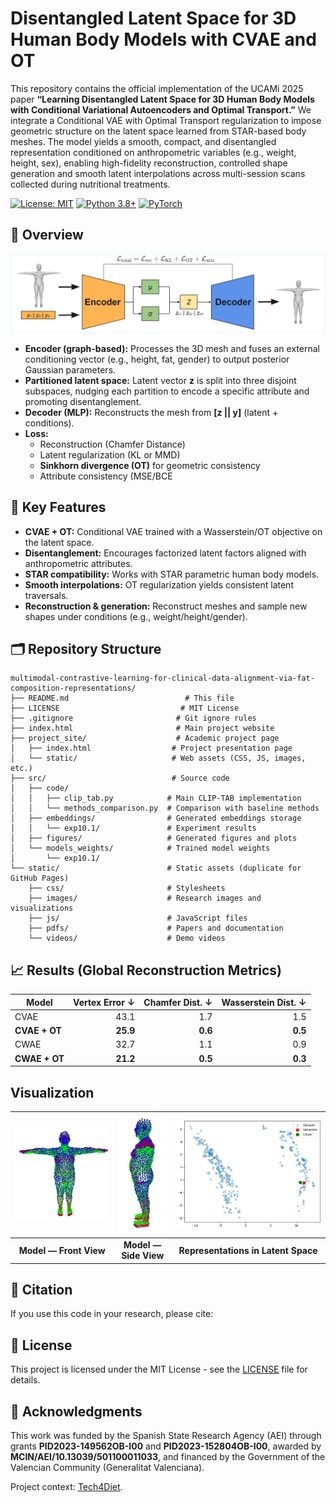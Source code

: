 # Disentangled Latent Space for 3D Human Body Models with CVAE and OT
This repository contains the official implementation of the UCAMi 2025 paper **“Learning Disentangled Latent Space for 3D Human Body Models with Conditional Variational Autoencoders and Optimal Transport.”** We integrate a Conditional VAE with Optimal Transport regularization to impose geometric structure on the latent space learned from STAR-based body meshes. The model yields a smooth, compact, and disentangled representation conditioned on anthropometric variables (e.g., weight, height, sex), enabling high-fidelity reconstruction, controlled shape generation and smooth latent interpolations across multi-session scans collected during nutritional treatments.

[![License: MIT](https://img.shields.io/badge/License-MIT-yellow.svg)](https://opensource.org/licenses/MIT)
[![Python 3.8+](https://img.shields.io/badge/python-3.8+-blue.svg)](https://www.python.org/downloads/release/python-380/)
[![PyTorch](https://img.shields.io/badge/PyTorch-1.9+-red.svg)](https://pytorch.org/)


## 👀 Overview

![Methodology Overview](Images/Overview.png)

- **Encoder (graph-based):** Processes the 3D mesh and fuses an external conditioning vector (e.g., height, fat, gender) to output posterior Gaussian parameters.  
- **Partitioned latent space:** Latent vector **z** is split into three disjoint subspaces, nudging each partition to encode a specific attribute and promoting disentanglement.  
- **Decoder (MLP):** Reconstructs the mesh from **[z || y]** (latent + conditions).  
- **Loss:**  
  - Reconstruction (Chamfer Distance)  
  - Latent regularization (KL or MMD)  
  - **Sinkhorn divergence (OT)** for geometric consistency  
  - Attribute consistency (MSE/BCE


## 🎯 Key Features
- **CVAE + OT:** Conditional VAE trained with a Wasserstein/OT objective on the latent space.
- **Disentanglement:** Encourages factorized latent factors aligned with anthropometric attributes.
- **STAR compatibility:** Works with STAR parametric human body models.
- **Smooth interpolations:** OT regularization yields consistent latent traversals.
- **Reconstruction & generation:** Reconstruct meshes and sample new shapes under conditions (e.g., weight/height/gender).

## 🗂️ Repository Structure

```
multimodal-contrastive-learning-for-clinical-data-alignment-via-fat-composition-representations/
├── README.md                          # This file
├── LICENSE                           # MIT License
├── .gitignore                       # Git ignore rules
├── index.html                       # Main project website
├── project_site/                    # Academic project page
│   ├── index.html                  # Project presentation page
│   └── static/                     # Web assets (CSS, JS, images, etc.)
├── src/                            # Source code
│   ├── code/
│   │   ├── clip_tab.py            # Main CLIP-TAB implementation
│   │   └── methods_comparison.py  # Comparison with baseline methods
│   ├── embeddings/                # Generated embeddings storage
│   │   └── exp10.1/               # Experiment results
│   ├── figures/                   # Generated figures and plots
│   └── models_weights/            # Trained model weights
│       └── exp10.1/
└── static/                        # Static assets (duplicate for GitHub Pages)
    ├── css/                       # Stylesheets
    ├── images/                    # Research images and visualizations
    ├── js/                        # JavaScript files
    ├── pdfs/                      # Papers and documentation
    └── videos/                    # Demo videos
```

## 📈 Results (Global Reconstruction Metrics)
| Model       | Vertex Error ↓ | Chamfer Dist. ↓ | Wasserstein Dist. ↓ |
|-------------|----------------:|----------------:|--------------------:|
| CVAE        | 43.1            | 1.7             | 1.5                 |
| **CVAE + OT** | **25.9**        | **0.6**         | **0.5**             |
| CWAE        | 32.7            | 1.1             | 0.9                 |
| **CWAE + OT** | **21.2**        | **0.5**         | **0.3**             |

## Visualization

| <img src="Images/generated1.PNG" width="320"> | <img src="Images/generated2.PNG" width="130"> | <img src="Images/Latent.png" width="420"> |
|:---:|:---:|:---:|
|**Model — Front View**| **Model — Side View** | **Representations in Latent Space** |



## 🔗 Citation

If you use this code in your research, please cite:

## 📝 License

This project is licensed under the MIT License - see the [LICENSE](LICENSE) file for details.

## 🤝 Acknowledgments

This work was funded by the Spanish State Research Agency (AEI) through grants **PID2023-149562OB-I00** and **PID2023-152804OB-I00**, awarded by **MCIN/AEI/10.13039/501100011033**, and financed by the Government of the Valencian Community (Generalitat Valenciana).

Project context: [Tech4Diet](https://github.com/Tech4DLab).
